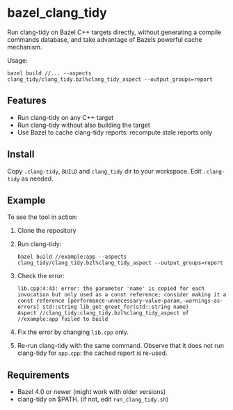# bazel_clang_tidy

Run clang-tidy on Bazel C++ targets directly,
without generating a compile commands database,
and take advantage of Bazels powerful cache mechanism.

Usage:

```
bazel build //... --aspects clang_tidy/clang_tidy.bzl%clang_tidy_aspect --output_groups=report
```

## Features

 - Run clang-tidy on any C++ target
 - Run clang-tidy without also building the target
 - Use Bazel to cache clang-tidy reports: recompute stale reports only

## Install

Copy `.clang-tidy`, `BUILD` and `clang_tidy` dir to your workspace.
Edit `.clang-tidy` as needed.

## Example

To see the tool in action:

 1. Clone the repository
 2. Run clang-tidy:

        bazel build //example:app --aspects clang_tidy/clang_tidy.bzl%clang_tidy_aspect --output_groups=report

 3. Check the error:

        lib.cpp:4:43: error: the parameter 'name' is copied for each invocation but only used as a const reference; consider making it a const reference [performance-unnecessary-value-param,-warnings-as-errors] std::string lib_get_greet_for(std::string name)
        Aspect //clang_tidy:clang_tidy.bzl%clang_tidy_aspect of //example:app failed to build

 4. Fix the error by changing `lib.cpp` only.
 5. Re-run clang-tidy with the same command. Observe that it does not run clang-tidy for `app.cpp`: the cached report is re-used.

## Requirements

 - Bazel 4.0 or newer (might work with older versions)
 - clang-tidy on $PATH. (if not, edit `run_clang_tidy.sh`)
